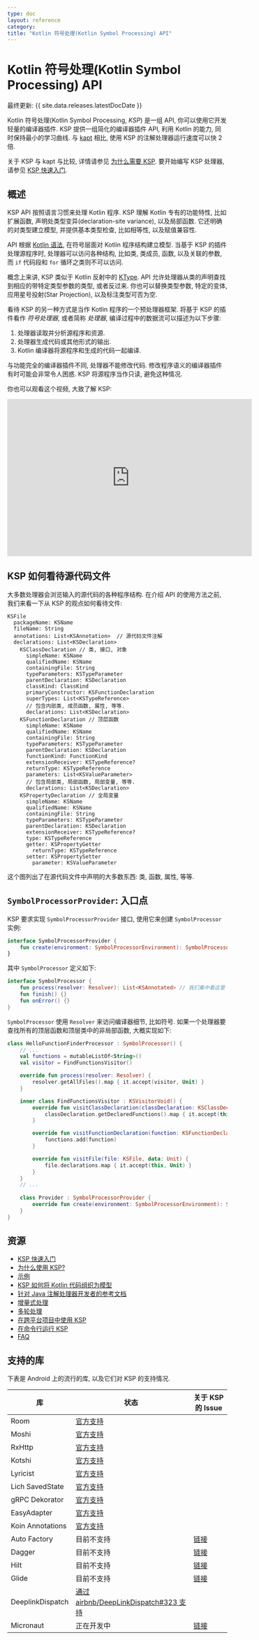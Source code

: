 ```yaml
---
type: doc
layout: reference
category:
title: "Kotlin 符号处理(Kotlin Symbol Processing) API"
---
```


# Kotlin 符号处理(Kotlin Symbol Processing) API

最终更新: {{ site.data.releases.latestDocDate }}

Kotlin 符号处理(Kotlin Symbol Processing, _KSP_) 是一组 API, 你可以使用它开发轻量的编译器插件.
KSP 提供一组简化的编译器插件 API, 利用 Kotlin 的能力, 同时保持最小的学习曲线.
与 [kapt](../kapt.html) 相比, 使用 KSP 的注解处理器运行速度可以快 2 倍.

关于 KSP 与 kapt 与比较, 详情请参见 [为什么需要 KSP](ksp-why-ksp.html).
要开始编写 KSP 处理器, 请参见 [KSP 快速入门](ksp-quickstart.html).

## 概述

KSP API 按照语言习惯来处理 Kotlin 程序. KSP 理解 Kotlin 专有的功能特性,
比如扩展函数, 声明处类型变异(declaration-site variance), 以及局部函数.
它还明确的对类型建立模型, 并提供基本类型检查, 比如相等性, 以及赋值兼容性.

API 根据 [Kotlin 语法](https://kotlinlang.org/docs/reference/grammar.html), 在符号层面对 Kotlin 程序结构建立模型.
当基于 KSP 的插件处理源程序时, 处理器可以访问各种结构, 比如类, 类成员, 函数, 以及关联的参数, 而 `if` 代码段和 `for` 循环之类则不可以访问.

概念上来讲, KSP 类似于 Kotlin 反射中的 [KType](https://kotlinlang.org/api/latest/jvm/stdlib/kotlin.reflect/-k-type/).
API 允许处理器从类的声明查找到相应的带特定类型参数的类型, 或者反过来.
你也可以替换类型参数, 特定的变体, 应用星号投射(Star Projection), 以及标注类型可否为空.

看待 KSP 的另一种方式是当作 Kotlin 程序的一个预处理器框架.
将基于 KSP 的插件看作 _符号处理器_, 或者简称 _处理器_, 编译过程中的数据流可以描述为以下步骤:

1. 处理器读取并分析源程序和资源.
2. 处理器生成代码或其他形式的输出.
3. Kotlin 编译器将源程序和生成的代码一起编译.

与功能完全的编译器插件不同, 处理器不能修改代码.
修改程序语义的编译器插件有时可能会非常令人困惑.
KSP 将源程序当作只读, 避免这种情况.

你也可以观看这个视频, 大致了解 KSP:

<iframe width="560" height="360" src="https://www.youtube.com/embed/bv-VyGM3HCY" frameborder="0" allow="accelerometer; autoplay; encrypted-media; gyroscope; picture-in-picture" allowfullscreen></iframe>


## KSP 如何看待源代码文件

大多数处理器会浏览输入的源代码的各种程序结构.
在介绍 API 的使用方法之前, 我们来看一下从 KSP 的观点如何看待文件:

```text
KSFile
  packageName: KSName
  fileName: String
  annotations: List<KSAnnotation>  // 源代码文件注解
  declarations: List<KSDeclaration>
    KSClassDeclaration // 类, 接口, 对象
      simpleName: KSName
      qualifiedName: KSName
      containingFile: String
      typeParameters: KSTypeParameter
      parentDeclaration: KSDeclaration
      classKind: ClassKind
      primaryConstructor: KSFunctionDeclaration
      superTypes: List<KSTypeReference>
      // 包含内部类, 成员函数, 属性, 等等.
      declarations: List<KSDeclaration>
    KSFunctionDeclaration // 顶层函数
      simpleName: KSName
      qualifiedName: KSName
      containingFile: String
      typeParameters: KSTypeParameter
      parentDeclaration: KSDeclaration
      functionKind: FunctionKind
      extensionReceiver: KSTypeReference?
      returnType: KSTypeReference
      parameters: List<KSValueParameter>
      // 包含局部类, 局部函数, 局部变量, 等等.
      declarations: List<KSDeclaration>
    KSPropertyDeclaration // 全局变量
      simpleName: KSName
      qualifiedName: KSName
      containingFile: String
      typeParameters: KSTypeParameter
      parentDeclaration: KSDeclaration
      extensionReceiver: KSTypeReference?
      type: KSTypeReference
      getter: KSPropertyGetter
        returnType: KSTypeReference
      setter: KSPropertySetter
        parameter: KSValueParameter
```

这个图列出了在源代码文件中声明的大多数东西: 类, 函数, 属性, 等等.

## `SymbolProcessorProvider`: 入口点

KSP 要求实现 `SymbolProcessorProvider` 接口, 使用它来创建 `SymbolProcessor` 实例:

```kotlin
interface SymbolProcessorProvider {
    fun create(environment: SymbolProcessorEnvironment): SymbolProcessor
}
```

其中 `SymbolProcessor` 定义如下:

```kotlin
interface SymbolProcessor {
    fun process(resolver: Resolver): List<KSAnnotated> // 我们集中看这里
    fun finish() {}
    fun onError() {}
}
```

`SymbolProcessor` 使用 `Resolver` 来访问编译器细节, 比如符号.
如果一个处理器要查找所有的顶层函数和顶层类中的非局部函数, 大概实现如下:

```kotlin
class HelloFunctionFinderProcessor : SymbolProcessor() {
    // ...
    val functions = mutableListOf<String>()
    val visitor = FindFunctionsVisitor()

    override fun process(resolver: Resolver) {
        resolver.getAllFiles().map { it.accept(visitor, Unit) }
    }

    inner class FindFunctionsVisitor : KSVisitorVoid() {
        override fun visitClassDeclaration(classDeclaration: KSClassDeclaration, data: Unit) {
            classDeclaration.getDeclaredFunctions().map { it.accept(this, Unit) }
        }

        override fun visitFunctionDeclaration(function: KSFunctionDeclaration, data: Unit) {
            functions.add(function)
        }

        override fun visitFile(file: KSFile, data: Unit) {
            file.declarations.map { it.accept(this, Unit) }
        }
    }
    // ...
    
    class Provider : SymbolProcessorProvider {
        override fun create(environment: SymbolProcessorEnvironment): SymbolProcessor = TODO()
    }
}
```

## 资源

* [KSP 快速入门](ksp-quickstart.html)
* [为什么使用 KSP?](ksp-why-ksp.html)
* [示例](ksp-examples.html)
* [KSP 如何将 Kotlin 代码组织为模型](ksp-additional-details.html)
* [针对 Java 注解处理器开发者的参考文档](ksp-reference.html)
* [增量式处理](ksp-incremental.html)
* [多轮处理](ksp-multi-round.html)
* [在跨平台项目中使用 KSP](ksp-multiplatform.html)
* [在命令行运行 KSP](ksp-command-line.html)
* [FAQ](ksp-faq.html)

## 支持的库

下表是 Android 上的流行的库, 以及它们对 KSP 的支持情况.

| 库                | 状态                                                                                       | 关于 KSP 的 Issue                                      |
|------------------|------------------------------------------------------------------------------------------|-----------------------------------------------------|
| Room             | [官方支持](https://developer.android.com/jetpack/androidx/releases/room#2.3.0-beta02)        |                                                     |
| Moshi            | [官方支持](https://github.com/square/moshi/)                                                 |                                                     |
| RxHttp           | [官方支持](https://github.com/liujingxing/rxhttp)                                            |                                                     |
| Kotshi           | [官方支持](https://github.com/ansman/kotshi)                                                 |                                                     |
| Lyricist         | [官方支持](https://github.com/adrielcafe/lyricist)                                           |                                                     |
| Lich SavedState  | [官方支持](https://github.com/line/lich/tree/master/savedstate)                              |                                                     |
| gRPC Dekorator   | [官方支持](https://github.com/mottljan/grpc-dekorator)                                       |                                                     |
| EasyAdapter      | [官方支持](https://github.com/AmrDeveloper/EasyAdapter)                                      |                                                     |
| Koin Annotations | [官方支持](https://github.com/InsertKoinIO/koin-annotations)                                 |                                                     |
| Auto Factory     | 目前不支持                                                                                    | [链接](https://github.com/google/auto/issues/982)     |
| Dagger           | 目前不支持                                                                                    | [链接](https://github.com/google/dagger/issues/2349)  |
| Hilt             | 目前不支持                                                                                    | [链接](https://issuetracker.google.com/179057202)     |
| Glide            | 目前不支持                                                                                    | [链接](https://github.com/bumptech/glide/issues/4492) |
| DeeplinkDispatch | [通过 airbnb/DeepLinkDispatch#323 支持](https://github.com/airbnb/DeepLinkDispatch/pull/323) |                                                     |
| Micronaut        | 正在开发中                                                                                    |[链接](https://github.com/micronaut-projects/micronaut-core/issues/6781)|
